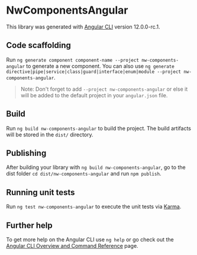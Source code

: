 # NwComponentsAngular

This library was generated with [Angular CLI](https://github.com/angular/angular-cli) version 12.0.0-rc.1.

## Code scaffolding

Run `ng generate component component-name --project nw-components-angular` to generate a new component. You can also use `ng generate directive|pipe|service|class|guard|interface|enum|module --project nw-components-angular`.
> Note: Don't forget to add `--project nw-components-angular` or else it will be added to the default project in your `angular.json` file. 

## Build

Run `ng build nw-components-angular` to build the project. The build artifacts will be stored in the `dist/` directory.

## Publishing

After building your library with `ng build nw-components-angular`, go to the dist folder `cd dist/nw-components-angular` and run `npm publish`.

## Running unit tests

Run `ng test nw-components-angular` to execute the unit tests via [Karma](https://karma-runner.github.io).

## Further help

To get more help on the Angular CLI use `ng help` or go check out the [Angular CLI Overview and Command Reference](https://angular.io/cli) page.
